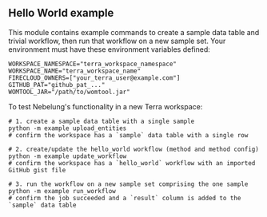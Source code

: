 Hello World example
---

This module contains example commands to create a sample data table and trivial workflow, then run that workflow on a new sample set. Your environment must have these environment variables defined:

```
WORKSPACE_NAMESPACE="terra_workspace_namespace"
WORKSPACE_NAME="terra_workspace_name"
FIRECLOUD_OWNERS=["your_terra_user@example.com"]
GITHUB_PAT="github_pat_..."
WOMTOOL_JAR="/path/to/womtool.jar"
```

To test Nebelung's functionality in a new Terra workspace:

```shell
# 1. create a sample data table with a single sample
python -m example upload_entities
# confirm the workspace has a `sample` data table with a single row

# 2. create/update the hello_world workflow (method and method config) 
python -m example update_workflow
# confirm the workspace has a `hello_world` workflow with an imported GitHub gist file

# 3. run the workflow on a new sample set comprising the one sample
python -m example run_workflow
# confirm the job succeeded and a `result` column is added to the `sample` data table
```
